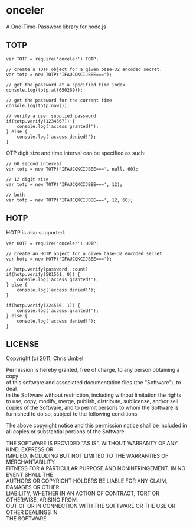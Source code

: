 
onceler
=======

A One-Time-Password library for node.js

TOTP
----
    var TOTP = require('onceler').TOTP;
    
    // create a TOTP object for a given base-32 encoded secret.
    var totp = new TOTP('IFAUCQKCIJBEE===');
    
    // get the password at a specified time index
    console.log(totp.at(650269));
    
    // get the password for the current time
    console.log(totp.now());
    
    // verify a user supplied password
    if(totp.verify(1234567)) {
        console.log('access granted!');
    } else {
        console.log('access denied!');
    }
    
OTP digit size and time interval can be specified as such:

    // 60 second interval
    var totp = new TOTP('IFAUCQKCIJBEE===', null, 60);
    
    // 12 digit size
    var totp = new TOTP('IFAUCQKCIJBEE===', 12);

    // both
    var totp = new TOTP('IFAUCQKCIJBEE===', 12, 60);

HOTP
----

HOTP is also supported.

    var HOTP = require('onceler').HOTP;
    
    // create an HOTP object for a given base-32 encoded secret.
    var hotp = new HOTP('IFAUCQKCIJBEE===');
    
    // hotp.verify(password, count)
    if(hotp.verify(581561, 0)) {
        console.log('access granted!');
    } else {
        console.log('access denied!');
    }
    
    if(hotp.verify(224556, 1)) {
        console.log('access granted!');
    } else {
        console.log('access denied!');
    }


LICENSE
-------

Copyright (c) 2011, Chris Umbel                                                 
                                                                                
Permission is hereby granted, free of charge, to any person obtaining a copy    
of this software and associated documentation files (the "Software"), to deal   
in the Software without restriction, including without limitation the rights    
to use, copy, modify, merge, publish, distribute, sublicense, and/or sell       
copies of the Software, and to permit persons to whom the Software is           
furnished to do so, subject to the following conditions:                        
                                                                                
The above copyright notice and this permission notice shall be included in      
all copies or substantial portions of the Software.                             
                                                                                
THE SOFTWARE IS PROVIDED "AS IS", WITHOUT WARRANTY OF ANY KIND, EXPRESS OR      
IMPLIED, INCLUDING BUT NOT LIMITED TO THE WARRANTIES OF MERCHANTABILITY,        
FITNESS FOR A PARTICULAR PURPOSE AND NONINFRINGEMENT. IN NO EVENT SHALL THE     
AUTHORS OR COPYRIGHT HOLDERS BE LIABLE FOR ANY CLAIM, DAMAGES OR OTHER          
LIABILITY, WHETHER IN AN ACTION OF CONTRACT, TORT OR OTHERWISE, ARISING FROM,   
OUT OF OR IN CONNECTION WITH THE SOFTWARE OR THE USE OR OTHER DEALINGS IN       
THE SOFTWARE.   